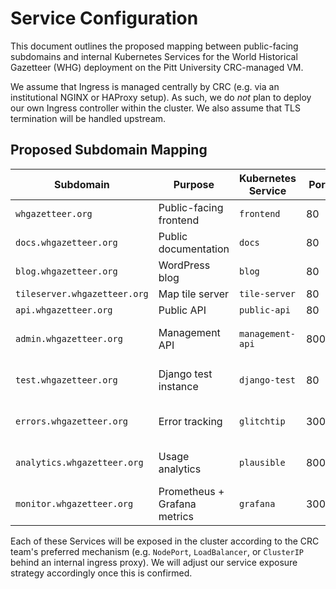 # Service Configuration

This document outlines the proposed mapping between public-facing subdomains and internal Kubernetes Services for the
World Historical Gazetteer (WHG) deployment on the Pitt University CRC-managed VM.

We assume that Ingress is managed centrally by CRC (e.g. via an institutional NGINX or HAProxy setup). As such, we do 
*not* plan to deploy our own Ingress controller within the cluster. We also assume that TLS termination will be handled
upstream.

## Proposed Subdomain Mapping

| Subdomain                    | Purpose                      | Kubernetes Service | Port  | Access Scope    |
|------------------------------|------------------------------|--------------------|-------|-----------------|
| `whgazetteer.org`            | Public-facing frontend       | `frontend`         | 80    | Public          |
| `docs.whgazetteer.org`       | Public documentation         | `docs`             | 80    | Public          |
| `blog.whgazetteer.org`       | WordPress blog               | `blog`             | 80    | Public          |
| `tileserver.whgazetteer.org` | Map tile server              | `tile-server`      | 80    | Public          |
| `api.whgazetteer.org`        | Public API                   | `public-api`       | 80    | Public          |
| `admin.whgazetteer.org`      | Management API               | `management-api`   | 8000  | CI/CD, Pitt VPN |
| `test.whgazetteer.org`       | Django test instance         | `django-test`      | 80    | Pitt VPN only   |
| `errors.whgazetteer.org`     | Error tracking               | `glitchtip`        | 3000  | Pitt VPN only   |
| `analytics.whgazetteer.org`  | Usage analytics              | `plausible`        | 8000  | Pitt VPN only   |
| `monitor.whgazetteer.org`    | Prometheus + Grafana metrics | `grafana`          | 3000  | Pitt VPN only   |

Each of these Services will be exposed in the cluster according to the CRC team's preferred mechanism (e.g. `NodePort`,
`LoadBalancer`, or `ClusterIP` behind an internal ingress proxy). We will adjust our service exposure strategy
accordingly once this is confirmed.